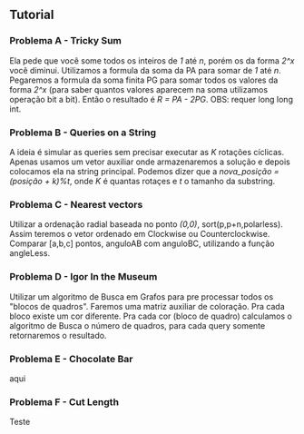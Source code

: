## Tutorial
### Problema A - Tricky Sum

Ela pede que você some todos os inteiros de *1* até *n*, porém os da forma *2^x* você diminui.
Utilizamos a formula da soma da PA para somar de *1* até *n*. Pegaremos a formula da soma finita PG para somar todos os valores da forma *2^x* (para saber quantos valores aparecem na soma utilizamos operação bit a bit). Então o resultado é *R = PA - 2PG*. OBS: requer long long int.

### Problema B - Queries on a String

A ideia é simular as queries sem precisar executar as *K* rotações cíclicas. Apenas usamos um vetor auxiliar onde armazenaremos a solução e depois colocamos ela na string principal. Podemos dizer que a *nova_posição = (posição + k)%t*, onde *K* é quantas rotaçes e *t* o tamanho da substring.

### Problema C - Nearest vectors

Utilizar a ordenação radial baseada no ponto *(0,0)*, sort(p,p+n,polarless). Assim teremos o vetor ordenado em Clockwise ou Counterclockwise. Comparar \[a,b,c\] pontos, anguloAB com anguloBC, utilizando a função angleLess. 

### Problema D - Igor In the Museum

Utilizar um algoritmo de Busca em Grafos para pre processar todos os "blocos de quadros". Faremos uma matriz auxiliar de coloração. Pra cada bloco existe um cor diferente. Pra cada cor (bloco de quadro) calculamos o algoritmo de Busca o número de quadros, para cada query somente retornaremos o resultado.

### Problema E - Chocolate Bar

aqui

### Problema F - Cut Length

Teste
